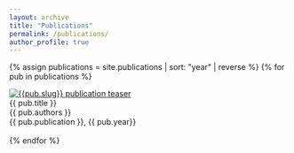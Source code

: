 ```yaml
---
layout: archive
title: "Publications"
permalink: /publications/
author_profile: true
---
```


{% assign publications = site.publications | sort: "year" | reverse %}
{% for pub in publications %}
<div class="pubitem">
  <div class="pubteaser">
  <a href="/download/{{pub.slug}}.pdf">
    <img
      src="/images/publication-pages/{{ pub.slug }}_small.jpg"
      alt="{{pub.slug}} publication teaser"
    />
  </a>
  </div>
    <div class="pubtitle">{{ pub.title }}</div>
    <div class="pubauthors">{{ pub.authors }}</div>
    <div class="pubinfo">{{ pub.publication }}, {{ pub.year}}</div>
    <div class="publinks">
    <a href="/download/{{pub.slug}}.pdf"><i class="fa fa-file-pdf"></i></a
    >&nbsp;&nbsp;
    <a href="{{pub.doi}}"><i class="fas fa-external-link-alt"></i></a>
  </div>
</div>
{% endfor %}
